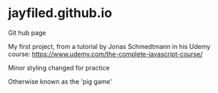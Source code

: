 # jayfiled.github.io
Git hub page

My first project, from a tutorial by Jonas Schmedtmann in his Udemy course: https://www.udemy.com/the-complete-javascript-course/

Minor styling changed for practice

Otherwise known as the 'pig game'

